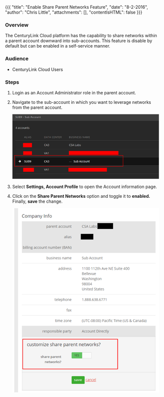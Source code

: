 {{{
  "title": "Enable Share Parent Networks Feature",
  "date": "8-2-2016",
  "author": "Chris Little",
  "attachments": [],
  "contentIsHTML": false
}}}

### Overview
The CenturyLink Cloud platform has the capability to share networks within a parent account downward into sub-accounts.  This feature is disable by default but can be enabled in a self-service manner.

### Audience
* CenturyLink Cloud Users

### Steps

1. Login as an Account Administrator role in the parent account.

2. Navigate to the sub-account in which you want to leverage networks from the parent account.

    ![choose sub-account](../images/enable-share-parent-networks-feature-01.png)

3. Select **Settings, Account Profile** to open the Account information page.

4. Click on the **Share Parent Networks** option and toggle it to **enabled.**  Finally, **save** the change.

    ![enable parent networks](../images/enable-share-parent-networks-feature-02.png)
